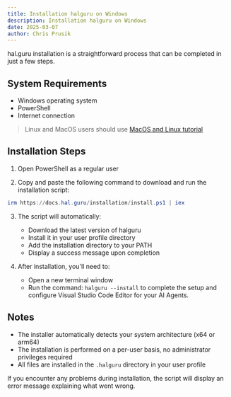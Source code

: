 ```yaml
---
title: Installation halguru on Windows
description: Installation halguru on Windows
date: 2025-03-07
author: Chris Prusik
---
```


hal.guru installation is a straightforward process that can be completed in just a few steps.

## System Requirements

- Windows operating system
- PowerShell
- Internet connection

> Linux and MacOS users should use [MacOS and Linux tutorial](macos-and-linux.md)

## Installation Steps

1. Open PowerShell as a regular user

2. Copy and paste the following command to download and run the installation script:
```powershell
irm https://docs.hal.guru/installation/install.ps1 | iex
```

3. The script will automatically:
   - Download the latest version of halguru
   - Install it in your user profile directory
   - Add the installation directory to your PATH
   - Display a success message upon completion

4. After installation, you'll need to:
   - Open a new terminal window
   - Run the command: `halguru --install` to complete the setup and configure Visual Studio Code Editor for your AI Agents.

## Notes

- The installer automatically detects your system architecture (x64 or arm64)
- The installation is performed on a per-user basis, no administrator privileges required
- All files are installed in the `.halguru` directory in your user profile

If you encounter any problems during installation, the script will display an error message explaining what went wrong.